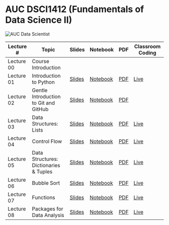 # AUC DSCI1412 (Fundamentals of Data Science II)

![AUC Data Scientist](images/boussy.png)

| Lecture # | Topic | Slides | Notebook | PDF | Classroom Coding |
| - | - | - | - | - | - |
| Lecture 00 | Course Introduction | | | | |
| Lecture 01 | Introduction to Python | [Slides](https://ahmedmoustafa.github.io/AUC-Fundamentals-of-Data-Science-II-Spring-2023/lecture01.html) | [Notebook](notebooks/lecture01.ipynb) | [PDF](pdfs/lecture01.pdf) | [Live](livecoding/lecture01.ipynb) |
| Lecture 02 | Gentle Introduction to Git and GitHub | [Slides](https://ahmedmoustafa.github.io/AUC-Fundamentals-of-Data-Science-II-Spring-2023/lecture02.html) | [Notebook](notebooks/lecture02.ipynb) | [PDF](pdfs/lecture02.pdf) | |
| Lecture 03 | Data Structures: Lists  | [Slides](https://ahmedmoustafa.github.io/AUC-Fundamentals-of-Data-Science-II-Spring-2023/lecture03.html) | [Notebook](notebooks/lecture03.ipynb) | [PDF](pdfs/lecture03.pdf) | [Live](livecoding/lecture03.ipynb) |
| Lecture 04 | Control Flow  | [Slides](https://ahmedmoustafa.github.io/AUC-Fundamentals-of-Data-Science-II-Spring-2023/lecture04.html) | [Notebook](notebooks/lecture04.ipynb) | [PDF](pdfs/lecture04.pdf) | [Live](livecoding/lecture04.ipynb) |
| Lecture 05 | Data Structures: Dictionaries & Tuples  | [Slides](https://ahmedmoustafa.github.io/AUC-Fundamentals-of-Data-Science-II-Spring-2023/lecture05.html) | [Notebook](notebooks/lecture05.ipynb) | [PDF](pdfs/lecture05.pdf) | [Live](livecoding/lecture05.ipynb) |
| Lecture 06 | Bubble Sort  | [Slides](https://ahmedmoustafa.github.io/AUC-Fundamentals-of-Data-Science-II-Spring-2023/lecture06.html) | [Notebook](notebooks/lecture06.ipynb) | [PDF](pdfs/lecture06.pdf) | [Live](livecoding/lecture06.ipynb) |
| Lecture 07 | Functions  | [Slides](https://ahmedmoustafa.github.io/AUC-Fundamentals-of-Data-Science-II-Spring-2023/lecture07.html) | [Notebook](notebooks/lecture07.ipynb) | [PDF](pdfs/lecture07.pdf) | [Live](livecoding/lecture07.ipynb) |
| Lecture 08 | Packages for Data Analysis  | [Slides](https://ahmedmoustafa.github.io/AUC-Fundamentals-of-Data-Science-II-Spring-2023/lecture08.html) | [Notebook](notebooks/lecture08.ipynb) | [PDF](pdfs/lecture08.pdf) | [Live](livecoding/lecture08.ipynb) |
